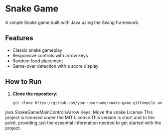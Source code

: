 # Snake Game

A simple Snake game built with Java using the Swing framework.

## Features

- Classic snake gameplay
- Responsive controls with arrow keys
- Random food placement
- Game-over detection with a score display

## How to Run

1. **Clone the repository**:
   ```bash
   git clone https://github.com/your-username/snake-game.gitCompile and run:javac SnakeGameMain.java
java SnakeGameMainControlsArrow Keys: Move the snake
License
This project is licensed under the MIT License.This version is short and to the point, providing just the essential information needed to get started with the project.
